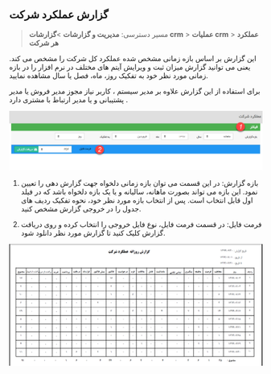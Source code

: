 ## گزارش عملکرد شرکت

>  مسیر دسترسی:  **مدیریت و گزارشات** >**گزارشات crm** > **عملیات crm** > **عملکرد هر شرکت** 

این گزارش بر اساس بازه زمانی مشخص شده عملکرد کل شرکت را مشخص می کند. یعنی می توانید گزارش میزان ثبت و ویرایش آیتم های مختلف در نرم افزار را در بازه زمانی مورد نظر خود به تفکیک روز، ماه، فصل یا سال مشاهده نمایید.

برای استفاده از این گزارش علاوه بر مدیر سیستم ، کاربر نیاز  مجوز مدیر فروش یا مدیر پشتیبانی و یا مدیر ارتباط با مشتری دارد .

![](CRMOrg1.png)

1. بازه گزارش: در این قسمت می توان بازه زمانی دلخواه جهت گزارش دهی را تعیین نمود. این بازه می تواند بصورت ماهانه، سالیانه و یا یک بازه دلخواه باشد که در فیلد اول قابل انتخاب است. پس از انتخاب بازه مورد نظر خود، نحوه تفکیک ردیف های جدول را در خروجی گزارش مشخص کنید.

2. فرمت فایل:  در قسمت فرمت فایل، نوع فایل خروجی را انتخاب کرده و روی دریافت گزارش کلیک کنید تا گزارش مورد نظر دانلود شود.

![](CRM21.png)

